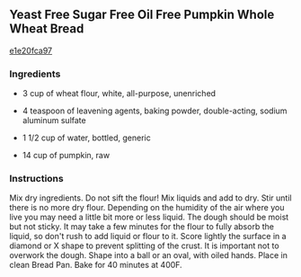 ## Yeast Free Sugar Free Oil Free Pumpkin Whole Wheat Bread

[e1e20fca97](http://www.food.com/recipe/yeast-free-sugar-free-oil-free-pumpkin-whole-wheat-bread-273708)

### Ingredients

 - 3 cup of wheat flour, white, all-purpose, unenriched

 - 4 teaspoon of leavening agents, baking powder, double-acting, sodium aluminum sulfate

 - 1 1/2 cup of water, bottled, generic

 - 14 cup of pumpkin, raw

### Instructions

Mix dry ingredients. Do not sift the flour! Mix liquids and add to dry. Stir until there is no more dry flour. Depending on the humidity of the air where you live you may need a little bit more or less liquid. The dough should be moist but not sticky. It may take a few minutes for the flour to fully absorb the liquid, so don't rush to add liquid or flour to it. Score lightly the surface in a diamond or X shape to prevent splitting of the crust. It is important not to overwork the dough. Shape into a ball or an oval, with oiled hands. Place in clean Bread Pan. Bake for 40 minutes at 400F.